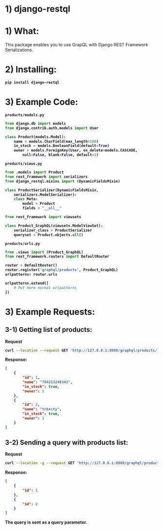 # 1) django-restql


# 1) What:



This package enables you to use GrapQL with Django REST Framework 
Serializations.



# 2) Installing:

<b>

```bash
pip install django-restql
```
</b>

# 3) Example Code:


<b>



`products/models.py`
```python
from django.db import models
from django.contrib.auth.models import User

class Product(models.Model):
	name = models.CharField(max_length=100)
	in_stock = models.BooleanField(default=True)
	owner = models.ForeignKey(User, on_delete=models.CASCADE, 
		null=False, blank=False, default=1)
```





`products/views.py`
```python
from .models import Product
from rest_framework import serializers
from django_restql.mixins import (DynamicFieldsMixin)

class ProductSerializer(DynamicFieldsMixin, 
	serializers.ModelSerializer):
	class Meta:
		model = Product
		fields = "__all__"

from rest_framework import viewsets

class Product_GraphQL(viewsets.ModelViewSet):
	serializer_class = ProductSerializer
	queryset = Product.objects.all()
```





`products/urls.py`
```python
from .views import (Product_GraphQL)
from rest_framework.routers import DefaultRouter

router = DefaultRouter()
router.register('graphql/products', Product_GraphQL)
urlpatterns= router.urls

urlpatterns.extend([
	# Put here normal urlpatterns
])
```


</b>







# 3) Example Requests:



## 3-1) Getting list of products:


<b>

Request

```bash
curl --location --request GET 'http://127.0.0.1:8000/graphql/products/'
```


Response:


```json
[
    {
        "id": 1,
        "name": "784213248343",
        "in_stock": true,
        "owner": 1
    },
    {
        "id": 2,
        "name": "trbxcty",
        "in_stock": true,
        "owner": 1
    }
]
```







## 3-2) Sending a query with products list:


<b>

Request

```bash
curl --location -g --request GET 'http://127.0.0.1:8000/graphql/products/?query={id}'
```


Response:


```json
[
    {
        "id": 1
    },
    {
        "id": 2
    }
]
```


The query is sent as a query parameter.


















</b>
